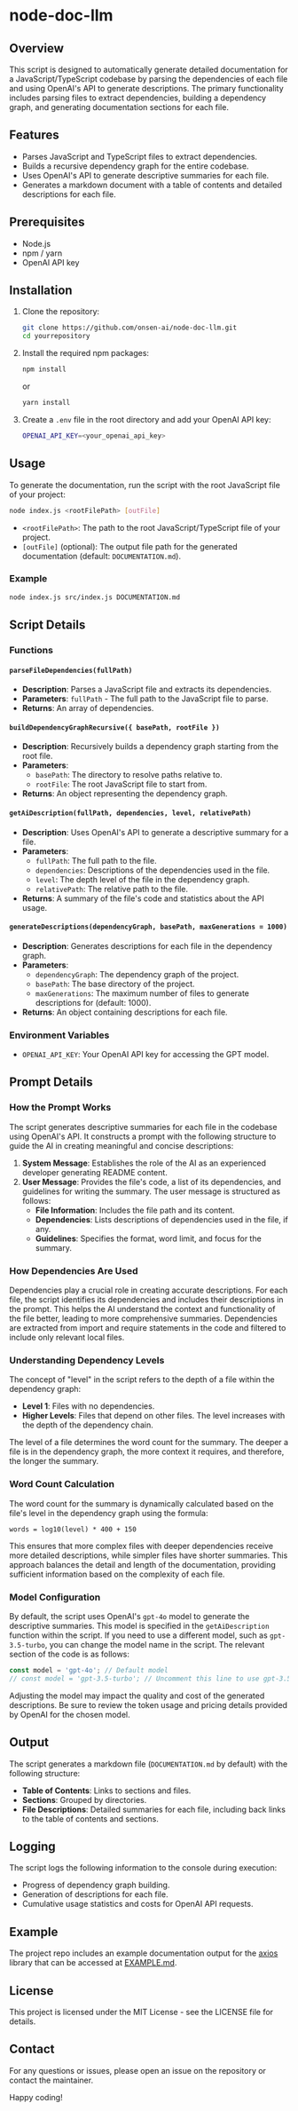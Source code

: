 # node-doc-llm

## Overview

This script is designed to automatically generate detailed documentation for a JavaScript/TypeScript codebase by parsing the dependencies of each file and using OpenAI's API to generate descriptions. The primary functionality includes parsing files to extract dependencies, building a dependency graph, and generating documentation sections for each file.

## Features

-   Parses JavaScript and TypeScript files to extract dependencies.
-   Builds a recursive dependency graph for the entire codebase.
-   Uses OpenAI's API to generate descriptive summaries for each file.
-   Generates a markdown document with a table of contents and detailed descriptions for each file.

## Prerequisites

-   Node.js
-   npm / yarn
-   OpenAI API key

## Installation

1. Clone the repository:

    ```bash
    git clone https://github.com/onsen-ai/node-doc-llm.git
    cd yourrepository
    ```

2. Install the required npm packages:

    ```bash
    npm install
    ```

    or

    ```bash
    yarn install
    ```

3. Create a `.env` file in the root directory and add your OpenAI API key:
    ```bash
    OPENAI_API_KEY=<your_openai_api_key>
    ```

## Usage

To generate the documentation, run the script with the root JavaScript file of your project:

```bash
node index.js <rootFilePath> [outFile]
```

-   `<rootFilePath>`: The path to the root JavaScript/TypeScript file of your project.
-   `[outFile]` (optional): The output file path for the generated documentation (default: `DOCUMENTATION.md`).

### Example

```bash
node index.js src/index.js DOCUMENTATION.md
```

## Script Details

### Functions

#### `parseFileDependencies(fullPath)`

-   **Description**: Parses a JavaScript file and extracts its dependencies.
-   **Parameters**: `fullPath` - The full path to the JavaScript file to parse.
-   **Returns**: An array of dependencies.

#### `buildDependencyGraphRecursive({ basePath, rootFile })`

-   **Description**: Recursively builds a dependency graph starting from the root file.
-   **Parameters**:
    -   `basePath`: The directory to resolve paths relative to.
    -   `rootFile`: The root JavaScript file to start from.
-   **Returns**: An object representing the dependency graph.

#### `getAiDescription(fullPath, dependencies, level, relativePath)`

-   **Description**: Uses OpenAI's API to generate a descriptive summary for a file.
-   **Parameters**:
    -   `fullPath`: The full path to the file.
    -   `dependencies`: Descriptions of the dependencies used in the file.
    -   `level`: The depth level of the file in the dependency graph.
    -   `relativePath`: The relative path to the file.
-   **Returns**: A summary of the file's code and statistics about the API usage.

#### `generateDescriptions(dependencyGraph, basePath, maxGenerations = 1000)`

-   **Description**: Generates descriptions for each file in the dependency graph.
-   **Parameters**:
    -   `dependencyGraph`: The dependency graph of the project.
    -   `basePath`: The base directory of the project.
    -   `maxGenerations`: The maximum number of files to generate descriptions for (default: 1000).
-   **Returns**: An object containing descriptions for each file.

### Environment Variables

-   `OPENAI_API_KEY`: Your OpenAI API key for accessing the GPT model.

## Prompt Details

### How the Prompt Works

The script generates descriptive summaries for each file in the codebase using OpenAI's API. It constructs a prompt with the following structure to guide the AI in creating meaningful and concise descriptions:

1. **System Message**: Establishes the role of the AI as an experienced developer generating README content.
2. **User Message**: Provides the file's code, a list of its dependencies, and guidelines for writing the summary. The user message is structured as follows:
    - **File Information**: Includes the file path and its content.
    - **Dependencies**: Lists descriptions of dependencies used in the file, if any.
    - **Guidelines**: Specifies the format, word limit, and focus for the summary.

### How Dependencies Are Used

Dependencies play a crucial role in creating accurate descriptions. For each file, the script identifies its dependencies and includes their descriptions in the prompt. This helps the AI understand the context and functionality of the file better, leading to more comprehensive summaries. Dependencies are extracted from import and require statements in the code and filtered to include only relevant local files.

### Understanding Dependency Levels

The concept of "level" in the script refers to the depth of a file within the dependency graph:

-   **Level 1**: Files with no dependencies.
-   **Higher Levels**: Files that depend on other files. The level increases with the depth of the dependency chain.

The level of a file determines the word count for the summary. The deeper a file is in the dependency graph, the more context it requires, and therefore, the longer the summary.

### Word Count Calculation

The word count for the summary is dynamically calculated based on the file's level in the dependency graph using the formula:

`words = log10(level) * 400 + 150`

This ensures that more complex files with deeper dependencies receive more detailed descriptions, while simpler files have shorter summaries. This approach balances the detail and length of the documentation, providing sufficient information based on the complexity of each file.

### Model Configuration

By default, the script uses OpenAI's `gpt-4o` model to generate the descriptive summaries. This model is specified in the `getAiDescription` function within the script. If you need to use a different model, such as `gpt-3.5-turbo`, you can change the model name in the script. The relevant section of the code is as follows:

```javascript
const model = 'gpt-4o'; // Default model
// const model = 'gpt-3.5-turbo'; // Uncomment this line to use gpt-3.5-turbo
```

Adjusting the model may impact the quality and cost of the generated descriptions. Be sure to review the token usage and pricing details provided by OpenAI for the chosen model.

## Output

The script generates a markdown file (`DOCUMENTATION.md` by default) with the following structure:

-   **Table of Contents**: Links to sections and files.
-   **Sections**: Grouped by directories.
-   **File Descriptions**: Detailed summaries for each file, including back links to the table of contents and sections.

## Logging

The script logs the following information to the console during execution:

-   Progress of dependency graph building.
-   Generation of descriptions for each file.
-   Cumulative usage statistics and costs for OpenAI API requests.

## Example

The project repo includes an example documentation output for the [axios](https://github.com/axios/axios) library that can be accessed at [EXAMPLE.md](./EXAMPLE.md).

## License

This project is licensed under the MIT License - see the LICENSE file for details.

## Contact

For any questions or issues, please open an issue on the repository or contact the maintainer.

Happy coding!
